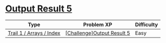 # [Output Result 5](https://www.codetree.ai/trails/complete/curated-cards/challenge-reading-k201524)

|Type|Problem XP|Difficulty|
|---|---|---|
|[Trail 1 / Arrays / Index](https://www.codetree.ai/trail-info/novice-low/)|[[Challenge]Output Result 5](https://www.codetree.ai/trails/complete/curated-cards/challenge-reading-k201524/)|Easy|

